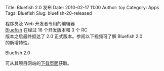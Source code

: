 Title: Bluefish 2.0 发布
Date: 2010-02-17 11:00
Author: toy
Category: Apps
Tags: Bluefish
Slug: bluefish-20-released

程序员及 Web 开发者专用的编辑器  
[Bluefish](http://bluefish.openoffice.nl/) 在经过 16 个开发版本和 3 个
RC  
版本之后最终抵达了 2.0 正式版本。参阅以下视频可了解 Bluefish 2.0  
的新增特性。

Bluefish 2.0  

可从其项目网站的[下载页面](http://bluefish.openoffice.nl/download.html)获取。

